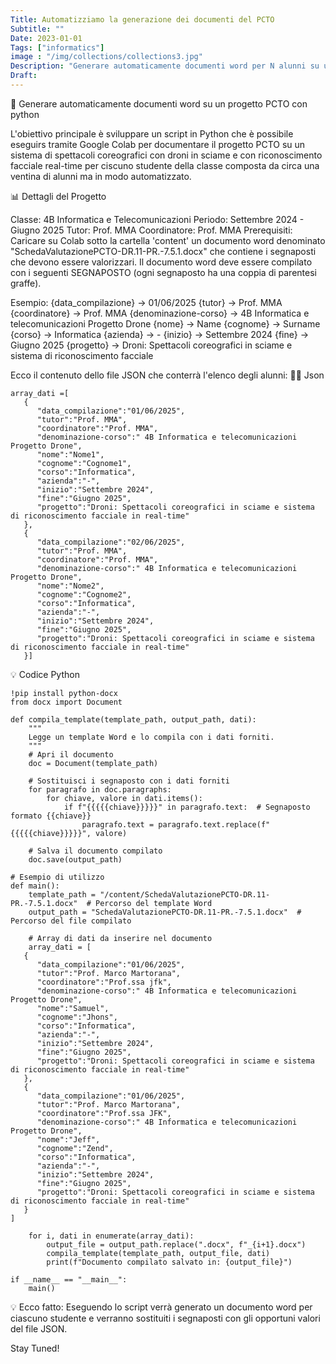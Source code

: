 ```yaml
---
Title: Automatizziamo la generazione dei documenti del PCTO
Subtitle: ""
Date: 2023-01-01
Tags: ["informatics"]
image : "/img/collections/collections3.jpg"
Description: "Generare automaticamente documenti word per N alunni su un progetto PCTO"
Draft: 
---
```


🎯 Generare automaticamente documenti word su un progetto PCTO con python

L'obiettivo principale è sviluppare un script in Python che è possibile eseguirs tramite Google Colab
per documentare il progetto PCTO su un sistema di spettacoli coreografici con droni in sciame e con riconoscimento facciale real-time
per ciscuno studente della classe composta da circa una ventina di alunni ma in modo automatizzato.

📊 Dettagli del Progetto

Classe: 4B Informatica e Telecomunicazioni
Periodo: Settembre 2024 - Giugno 2025
Tutor: Prof. MMA
Coordinatore: Prof. MMA
Prerequisiti: Caricare su Colab sotto la cartella 'content' un documento word denominato "SchedaValutazionePCTO-DR.11-PR.-7.5.1.docx" che contiene i segnaposti che devono essere valorizzari.
Il documento word deve essere compilato con i seguenti SEGNAPOSTO (ogni segnaposto ha una coppia di parentesi graffe).

Esempio:
      {data_compilazione} -> 01/06/2025
      {tutor} -> Prof. MMA
      {coordinatore} -> Prof. MMA
      {denominazione-corso} -> 4B Informatica e telecomunicazioni Progetto Drone
      {nome} -> Name
      {cognome} -> Surname
      {corso} -> Informatica
      {azienda} -> -
      {inizio} -> Settembre 2024
      {fine} -> Giugno 2025
      {progetto} -> Droni: Spettacoli coreografici in sciame e sistema di riconoscimento facciale


Ecco il contenuto dello file JSON che conterrà l'elenco degli alunni:
👨‍🎓 Json 
```
array_dati =[
   {
      "data_compilazione":"01/06/2025",
      "tutor":"Prof. MMA",
      "coordinatore":"Prof. MMA",
      "denominazione-corso":" 4B Informatica e telecomunicazioni Progetto Drone",
      "nome":"Nome1",
      "cognome":"Cognome1",
      "corso":"Informatica",
      "azienda":"-",
      "inizio":"Settembre 2024",
      "fine":"Giugno 2025",
      "progetto":"Droni: Spettacoli coreografici in sciame e sistema di riconoscimento facciale in real-time"
   },
   {
      "data_compilazione":"02/06/2025",
      "tutor":"Prof. MMA",
      "coordinatore":"Prof. MMA",
      "denominazione-corso":" 4B Informatica e telecomunicazioni Progetto Drone",
      "nome":"Nome2",
      "cognome":"Cognome2",
      "corso":"Informatica",
      "azienda":"-",
      "inizio":"Settembre 2024",
      "fine":"Giugno 2025",
      "progetto":"Droni: Spettacoli coreografici in sciame e sistema di riconoscimento facciale in real-time"
   }]
```

💡 Codice Python



```
!pip install python-docx
from docx import Document

def compila_template(template_path, output_path, dati):
    """
    Legge un template Word e lo compila con i dati forniti.
    """
    # Apri il documento
    doc = Document(template_path)

    # Sostituisci i segnaposto con i dati forniti
    for paragrafo in doc.paragraphs:
        for chiave, valore in dati.items():
            if f"{{{{{chiave}}}}}" in paragrafo.text:  # Segnaposto formato {{chiave}}
                paragrafo.text = paragrafo.text.replace(f"{{{{{chiave}}}}}", valore)

    # Salva il documento compilato
    doc.save(output_path)

# Esempio di utilizzo
def main():
    template_path = "/content/SchedaValutazionePCTO-DR.11-PR.-7.5.1.docx"  # Percorso del template Word
    output_path = "SchedaValutazionePCTO-DR.11-PR.-7.5.1.docx"  # Percorso del file compilato

    # Array di dati da inserire nel documento
    array_dati = [
   {
      "data_compilazione":"01/06/2025",
      "tutor":"Prof. Marco Martorana",
      "coordinatore":"Prof.ssa jfk",
      "denominazione-corso":" 4B Informatica e telecomunicazioni Progetto Drone",
      "nome":"Samuel",
      "cognome":"Jhons",
      "corso":"Informatica",
      "azienda":"-",
      "inizio":"Settembre 2024",
      "fine":"Giugno 2025",
      "progetto":"Droni: Spettacoli coreografici in sciame e sistema di riconoscimento facciale in real-time"
   },
   {
      "data_compilazione":"01/06/2025",
      "tutor":"Prof. Marco Martorana",
      "coordinatore":"Prof.ssa JFK",
      "denominazione-corso":" 4B Informatica e telecomunicazioni Progetto Drone",
      "nome":"Jeff",
      "cognome":"Zend",
      "corso":"Informatica",
      "azienda":"-",
      "inizio":"Settembre 2024",
      "fine":"Giugno 2025",
      "progetto":"Droni: Spettacoli coreografici in sciame e sistema di riconoscimento facciale in real-time"
   }
]

    for i, dati in enumerate(array_dati):
        output_file = output_path.replace(".docx", f"_{i+1}.docx")
        compila_template(template_path, output_file, dati)
        print(f"Documento compilato salvato in: {output_file}")

if __name__ == "__main__":
    main()

```



💡 Ecco fatto: 
Eseguendo lo script verrà generato un documento word per ciascuno studente e 
verranno sostituiti i segnaposti con gli opportuni valori del file JSON.

Stay Tuned!